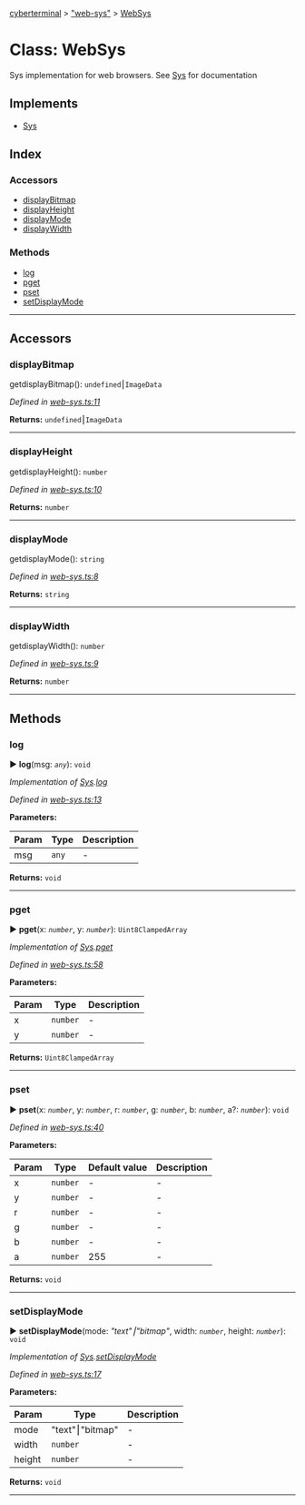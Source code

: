 [cyberterminal](../README.md) > ["web-sys"](../modules/_web_sys_.md) > [WebSys](../classes/_web_sys_.websys.md)



# Class: WebSys


Sys implementation for web browsers. See [Sys](../interfaces/__classes_sys_.sys.md) for documentation

## Implements

* [Sys](../interfaces/__classes_sys_.sys.md)

## Index

### Accessors

* [displayBitmap](_web_sys_.websys.md#displaybitmap)
* [displayHeight](_web_sys_.websys.md#displayheight)
* [displayMode](_web_sys_.websys.md#displaymode)
* [displayWidth](_web_sys_.websys.md#displaywidth)


### Methods

* [log](_web_sys_.websys.md#log)
* [pget](_web_sys_.websys.md#pget)
* [pset](_web_sys_.websys.md#pset)
* [setDisplayMode](_web_sys_.websys.md#setdisplaymode)



---
## Accessors
<a id="displaybitmap"></a>

###  displayBitmap


getdisplayBitmap(): `undefined`⎮`ImageData`

*Defined in [web-sys.ts:11](https://github.com/FantasyInternet/cyberterminal/blob/HEAD/src/script/web-sys.ts#L11)*





**Returns:** `undefined`⎮`ImageData`



___

<a id="displayheight"></a>

###  displayHeight


getdisplayHeight(): `number`

*Defined in [web-sys.ts:10](https://github.com/FantasyInternet/cyberterminal/blob/HEAD/src/script/web-sys.ts#L10)*





**Returns:** `number`



___

<a id="displaymode"></a>

###  displayMode


getdisplayMode(): `string`

*Defined in [web-sys.ts:8](https://github.com/FantasyInternet/cyberterminal/blob/HEAD/src/script/web-sys.ts#L8)*





**Returns:** `string`



___

<a id="displaywidth"></a>

###  displayWidth


getdisplayWidth(): `number`

*Defined in [web-sys.ts:9](https://github.com/FantasyInternet/cyberterminal/blob/HEAD/src/script/web-sys.ts#L9)*





**Returns:** `number`



___


## Methods
<a id="log"></a>

###  log

► **log**(msg: *`any`*): `void`



*Implementation of [Sys](../interfaces/__classes_sys_.sys.md).[log](../interfaces/__classes_sys_.sys.md#log)*

*Defined in [web-sys.ts:13](https://github.com/FantasyInternet/cyberterminal/blob/HEAD/src/script/web-sys.ts#L13)*



**Parameters:**

| Param | Type | Description |
| ------ | ------ | ------ |
| msg | `any`   |  - |





**Returns:** `void`





___

<a id="pget"></a>

###  pget

► **pget**(x: *`number`*, y: *`number`*): `Uint8ClampedArray`



*Implementation of [Sys](../interfaces/__classes_sys_.sys.md).[pget](../interfaces/__classes_sys_.sys.md#pget)*

*Defined in [web-sys.ts:58](https://github.com/FantasyInternet/cyberterminal/blob/HEAD/src/script/web-sys.ts#L58)*



**Parameters:**

| Param | Type | Description |
| ------ | ------ | ------ |
| x | `number`   |  - |
| y | `number`   |  - |





**Returns:** `Uint8ClampedArray`





___

<a id="pset"></a>

###  pset

► **pset**(x: *`number`*, y: *`number`*, r: *`number`*, g: *`number`*, b: *`number`*, a?: *`number`*): `void`



*Defined in [web-sys.ts:40](https://github.com/FantasyInternet/cyberterminal/blob/HEAD/src/script/web-sys.ts#L40)*



**Parameters:**

| Param | Type | Default value | Description |
| ------ | ------ | ------ | ------ |
| x | `number`  | - |   - |
| y | `number`  | - |   - |
| r | `number`  | - |   - |
| g | `number`  | - |   - |
| b | `number`  | - |   - |
| a | `number`  | 255 |   - |





**Returns:** `void`





___

<a id="setdisplaymode"></a>

###  setDisplayMode

► **setDisplayMode**(mode: *"text"⎮"bitmap"*, width: *`number`*, height: *`number`*): `void`



*Implementation of [Sys](../interfaces/__classes_sys_.sys.md).[setDisplayMode](../interfaces/__classes_sys_.sys.md#setdisplaymode)*

*Defined in [web-sys.ts:17](https://github.com/FantasyInternet/cyberterminal/blob/HEAD/src/script/web-sys.ts#L17)*



**Parameters:**

| Param | Type | Description |
| ------ | ------ | ------ |
| mode | "text"⎮"bitmap"   |  - |
| width | `number`   |  - |
| height | `number`   |  - |





**Returns:** `void`





___


